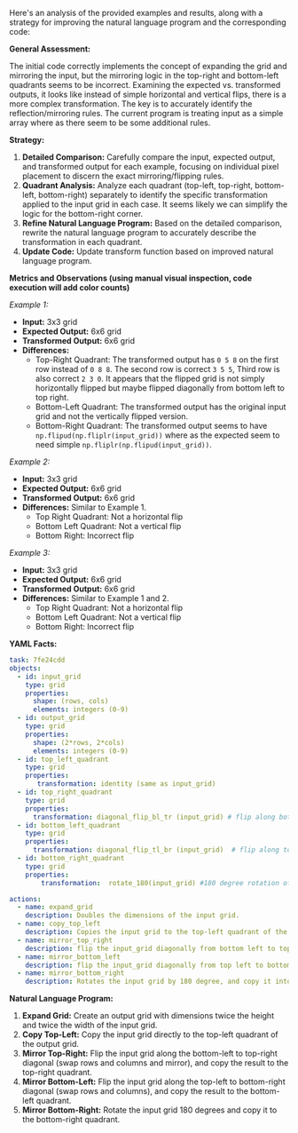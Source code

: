 Here's an analysis of the provided examples and results, along with a strategy for improving the natural language program and the corresponding code:

**General Assessment:**

The initial code correctly implements the concept of expanding the grid and mirroring the input, but the mirroring logic in the top-right and bottom-left quadrants seems to be incorrect. Examining the expected vs. transformed outputs, it looks like instead of simple horizontal and vertical flips, there is a more complex transformation. The key is to accurately identify the reflection/mirroring rules. The current program is treating input as a simple array where as there seem to be some additional rules.

**Strategy:**

1.  **Detailed Comparison:** Carefully compare the input, expected output, and transformed output for each example, focusing on individual pixel placement to discern the exact mirroring/flipping rules.
2.  **Quadrant Analysis:** Analyze each quadrant (top-left, top-right, bottom-left, bottom-right) separately to identify the specific transformation applied to the input grid in each case. It seems likely we can simplify the logic for the bottom-right corner.
3.  **Refine Natural Language Program:** Based on the detailed comparison, rewrite the natural language program to accurately describe the transformation in each quadrant.
4. **Update Code:**  Update transform function based on improved natural language program.

**Metrics and Observations (using manual visual inspection, code execution will add color counts)**

*Example 1:*

*   **Input:** 3x3 grid
*   **Expected Output:** 6x6 grid
*   **Transformed Output:** 6x6 grid
*   **Differences:**
    *   Top-Right Quadrant: The transformed output has `0 5 8` on the first row instead of `0 8 8`. The second row is correct `3 5 5`, Third row is also correct `2 3 0`. It appears that the flipped grid is not simply horizontally flipped but maybe flipped diagonally from bottom left to top right.
    *   Bottom-Left Quadrant: The transformed output has the original input grid and not the vertically flipped version.
    *   Bottom-Right Quadrant: The transformed output seems to have `np.flipud(np.fliplr(input_grid))` where as the expected seem to need simple `np.fliplr(np.flipud(input_grid))`.

*Example 2:*

*   **Input:** 3x3 grid
*   **Expected Output:** 6x6 grid
*   **Transformed Output:** 6x6 grid
*   **Differences:** Similar to Example 1.
    *   Top Right Quadrant: Not a horizontal flip
    *   Bottom Left Quadrant: Not a vertical flip
    *   Bottom Right: Incorrect flip

*Example 3:*

*   **Input:** 3x3 grid
*   **Expected Output:** 6x6 grid
*   **Transformed Output:** 6x6 grid
*   **Differences:** Similar to Example 1 and 2.
    *   Top Right Quadrant: Not a horizontal flip
    *   Bottom Left Quadrant: Not a vertical flip
    *   Bottom Right: Incorrect flip

**YAML Facts:**


```yaml
task: 7fe24cdd
objects:
  - id: input_grid
    type: grid
    properties:
      shape: (rows, cols)
      elements: integers (0-9)
  - id: output_grid
    type: grid
    properties:
      shape: (2*rows, 2*cols)
      elements: integers (0-9)
  - id: top_left_quadrant
    type: grid
    properties:
       transformation: identity (same as input_grid)
  - id: top_right_quadrant
    type: grid
    properties:
      transformation: diagonal_flip_bl_tr (input_grid) # flip along bottom-left to top-right diagonal
  - id: bottom_left_quadrant
    type: grid
    properties:
      transformation: diagonal_flip_tl_br (input_grid)  # flip along top-left to bottom-right diagonal
  - id: bottom_right_quadrant
    type: grid
    properties:
        transformation:  rotate_180(input_grid) #180 degree rotation of input grid

actions:
  - name: expand_grid
    description: Doubles the dimensions of the input grid.
  - name: copy_top_left
    description: Copies the input grid to the top-left quadrant of the output grid.
  - name: mirror_top_right
    description: flip the input_grid diagonally from bottom left to top right and copy the flipped input grid into the output grid.
  - name: mirror_bottom_left
    description: flip the input_grid diagonally from top left to bottom right and copy the flipped input grid into the output grid.
  - name: mirror_bottom_right
    description: Rotates the input grid by 180 degree, and copy it into the output grid.
```


**Natural Language Program:**

1.  **Expand Grid:** Create an output grid with dimensions twice the height and twice the width of the input grid.
2.  **Copy Top-Left:** Copy the input grid directly to the top-left quadrant of the output grid.
3.  **Mirror Top-Right:** Flip the input grid along the bottom-left to top-right diagonal (swap rows and columns and mirror), and copy the result to the top-right quadrant.
4.  **Mirror Bottom-Left:** Flip the input grid along the top-left to bottom-right diagonal (swap rows and columns), and copy the result to the bottom-left quadrant.
5.  **Mirror Bottom-Right:** Rotate the input grid 180 degrees and copy it to the bottom-right quadrant.
